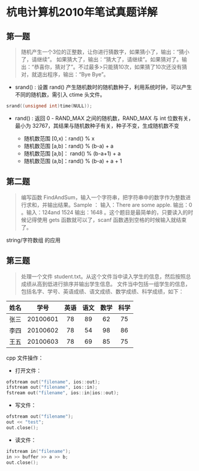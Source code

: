 # 杭电计算机2010年笔试真题详解

## 第一题

> 随机产生一个3位的正整数，让你进行猜数字，如果猜小了，输出：“猜小了，请继续”。  如果猜大了，输出：“猜大了，请继续”。如果猜对了。输出：“恭喜你，猜对了”。不过最多>只能猜10次，如果猜了10次还没有猜对，就退出程序，输出：“Bye Bye”。
>

* srand() : 设置 rand() 产生随机数时的随机数种子，利用系统时钟，可以产生不同的随机数，需引入 ctime 头文件。

```cpp
srand((unsigned int)time(NULL));
```

* rand() : 返回 0 - RAND_MAX 之间的随机数，RAND_MAX 与 int 位数有关，最小为 32767，其结果与随机数种子有关，种子不变，生成随机数不变

	* 随机数范围 [0,x)：rand() % x
	* 随机数范围 [a,b)：rand() % (b-a) + a
	* 随机数范围 [a,b]： rand() % (b-a+1) + a 
	* 随机数范围 (a,b]：rand() % (b-a) + a + 1 

## 第二题

>编写函数 FindAndSum，输入一个字符串，把字符串中的数字作为整数进行求和，并输出结果。Sample ： 输入：There are some apple. 输出：0 。输入：124and 1524 输出：1648 。这个题目是最简单的，只要读入的时候记得使用 gets 函数就可以了，scanf 函数遇到空格的时候输入就结束了。

string/字符数组 的应用

## 第三题

>处理一个文件 student.txt。从这个文件当中读入学生的信息，然后按照总成绩从高到低进行排序并输出学生信息。
>文件当中包括一组学生的信息，包括名字、学号、英语成绩、语文成绩、数学成绩、科学成绩，如下： 

| 姓名      |     学号 |   英语   |   语文   |   数学   |   科学    |
| :--------: | :--------:| :------: | :--------: | :--------:| :------: |
|张三 |20100601| 78 |89| 62| 75| 
|李四 |20100602 |78 |54 |98 |86 |
|王五| 20100603| 78 |69 |85 |75 |

cpp 文件操作：

* 打开文件：

```cpp
ofstream out("filename", ios::out);
ifstream out("filename", ios::in);
fstream out("filename", ios::in|ios::out);
```

* 写文件：

```cpp
ofstream out("filename");
out << "test";
out.close();
```

* 读文件：

```cpp
ifstream in("filename");
in >> buffer >> a >> b;
out.close();
```



